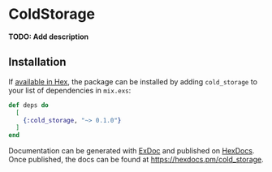 # ColdStorage

**TODO: Add description**

## Installation

If [available in Hex](https://hex.pm/docs/publish), the package can be installed
by adding `cold_storage` to your list of dependencies in `mix.exs`:

```elixir
def deps do
  [
    {:cold_storage, "~> 0.1.0"}
  ]
end
```

Documentation can be generated with [ExDoc](https://github.com/elixir-lang/ex_doc)
and published on [HexDocs](https://hexdocs.pm). Once published, the docs can
be found at <https://hexdocs.pm/cold_storage>.

